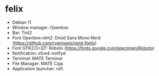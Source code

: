 # felix

  - Debian 11
  - Window manager: Openbox
  - Bar: Tint2
  - Font Openbox+tint2: Droid Sans Mono Nerd (https://github.com/ryanoasis/nerd-fonts)
  - Font GTK2/3+QT: Roboto (https://fonts.google.com/specimen/Roboto)
  - Notification: xfce4-notifyd
  - Terminal: MATE Terminal
  - File Manager: MATE Caja
  - Application launcher: rofi
